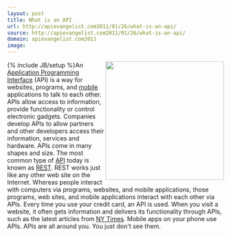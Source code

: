 ```yaml
---
layout: post
title: What is an API
url: http://apievangelist.com2011/01/26/what-is-an-api/
source: http://apievangelist.com2011/01/26/what-is-an-api/
domain: apievangelist.com2011
image: 
---
```

{% include JB/setup %}<img src="https://s3.amazonaws.com/kinlane-productions/api-evangelist/tag-cloud-api.png"  width="275" align="right" />An <a href="http://www.apievangelist.com/">Application Programming Interface</a> (API) is a way for websites, programs, and <a href="http://www.kinlane.com/category/mobile/">mobile</a> applications to talk to each other.
APIs allow access to information, provide functionality or control electronic gadgets.
Companies develop APIs to allow partners and other developers access their information, services and hardware.
APIs come in many shapes and size. The most common type of <a href="http://www.apievangelist.com/">API</a> today is known as <a href="http://www.apievangelist.com/definition-rest.php">REST</a>. REST works just like any other web site on the Internet.
Whereas people interact with computers via programs, websites, and mobile applications, those programs, web sites, and mobile applications interact with each other via APIs.
Every time you use your credit card, an API is used. When you visit a website, it often gets information and delivers its functionality through APIs, such as the latest articles from <a href="http://www.nytimes.com/" target="_blank">NY Times</a>. Mobile apps on your phone use APIs.
APIs are all around you. You just don't see them.
